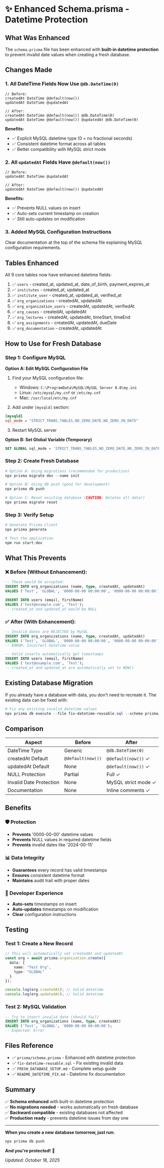 # ✨ Enhanced Schema.prisma - Datetime Protection

## What Was Enhanced

The `schema.prisma` file has been enhanced with **built-in datetime protection** to prevent invalid date values when creating a fresh database.

## Changes Made

### 1. **All DateTime Fields Now Use `@db.DateTime(0)`**
```prisma
// Before:
createdAt DateTime @default(now())
updatedAt DateTime @updatedAt

// After:
createdAt DateTime @default(now()) @db.DateTime(0)
updatedAt DateTime @default(now()) @updatedAt @db.DateTime(0)
```

**Benefits:**
- ✅ Explicit MySQL datetime type (0 = no fractional seconds)
- ✅ Consistent datetime format across all tables
- ✅ Better compatibility with MySQL strict mode

### 2. **All `updatedAt` Fields Have `@default(now())`**
```prisma
// Before:
updatedAt DateTime @updatedAt

// After:
updatedAt DateTime @default(now()) @updatedAt
```

**Benefits:**
- ✅ Prevents NULL values on insert
- ✅ Auto-sets current timestamp on creation
- ✅ Still auto-updates on modification

### 3. **Added MySQL Configuration Instructions**
Clear documentation at the top of the schema file explaining MySQL configuration requirements.

## Tables Enhanced

All 9 core tables now have enhanced datetime fields:

1. ✅ `users` - created_at, updated_at, date_of_birth, payment_expires_at
2. ✅ `institutes` - created_at, updated_at
3. ✅ `institute_user` - created_at, updated_at, verified_at
4. ✅ `org_organizations` - createdAt, updatedAt
5. ✅ `org_organization_users` - createdAt, updatedAt, verifiedAt
6. ✅ `org_causes` - createdAt, updatedAt
7. ✅ `org_lectures` - createdAt, updatedAt, timeStart, timeEnd
8. ✅ `org_assignments` - createdAt, updatedAt, dueDate
9. ✅ `org_documentation` - createdAt, updatedAt

## How to Use for Fresh Database

### Step 1: Configure MySQL

**Option A: Edit MySQL Configuration File**

1. Find your MySQL configuration file:
   - Windows: `C:\ProgramData\MySQL\MySQL Server 8.0\my.ini`
   - Linux: `/etc/mysql/my.cnf` or `/etc/my.cnf`
   - Mac: `/usr/local/etc/my.cnf`

2. Add under `[mysqld]` section:
```ini
[mysqld]
sql_mode = "STRICT_TRANS_TABLES,NO_ZERO_DATE,NO_ZERO_IN_DATE"
```

3. Restart MySQL server

**Option B: Set Global Variable (Temporary)**
```sql
SET GLOBAL sql_mode = 'STRICT_TRANS_TABLES,NO_ZERO_DATE,NO_ZERO_IN_DATE';
```

### Step 2: Create Fresh Database

```powershell
# Option A: Using migrations (recommended for production)
npx prisma migrate dev --name init

# Option B: Using db push (good for development)
npx prisma db push

# Option C: Reset existing database (CAUTION: Deletes all data!)
npx prisma migrate reset
```

### Step 3: Verify Setup

```powershell
# Generate Prisma Client
npx prisma generate

# Test the application
npm run start:dev
```

## What This Prevents

### ❌ Before (Without Enhancement):
```sql
-- These would be accepted:
INSERT INTO org_organizations (name, type, createdAt, updatedAt) 
VALUES ('Test', 'GLOBAL', '0000-00-00 00:00:00', '0000-00-00 00:00:00');

INSERT INTO users (email, firstName) 
VALUES ('test@example.com', 'Test');
-- created_at and updated_at would be NULL
```

### ✅ After (With Enhancement):
```sql
-- Invalid dates are REJECTED by MySQL
INSERT INTO org_organizations (name, type, createdAt, updatedAt) 
VALUES ('Test', 'GLOBAL', '0000-00-00 00:00:00', '0000-00-00 00:00:00');
-- ERROR: Incorrect datetime value

-- Valid inserts automatically get timestamps
INSERT INTO users (email, firstName) 
VALUES ('test@example.com', 'Test');
-- created_at and updated_at are automatically set to NOW()
```

## Existing Database Migration

If you already have a database with data, you don't need to recreate it. The existing data can be fixed with:

```powershell
# Fix any existing invalid datetime values
npx prisma db execute --file fix-datetime-reusable.sql --schema prisma/schema.prisma
```

## Comparison

| Aspect | Before | After |
|--------|--------|-------|
| DateTime Type | Generic | `@db.DateTime(0)` |
| createdAt Default | `@default(now())` | `@default(now())` ✓ |
| updatedAt Default | None | `@default(now())` ✓ |
| NULL Protection | Partial | Full ✓ |
| Invalid Date Protection | None | MySQL strict mode ✓ |
| Documentation | None | Inline comments ✓ |

## Benefits

### 🛡️ Protection
- **Prevents** '0000-00-00' datetime values
- **Prevents** NULL values in required datetime fields
- **Prevents** invalid dates like '2024-00-15'

### 📊 Data Integrity
- **Guarantees** every record has valid timestamps
- **Ensures** consistent datetime format
- **Maintains** audit trail with proper dates

### 🚀 Developer Experience
- **Auto-sets** timestamps on insert
- **Auto-updates** timestamps on modification
- **Clear** configuration instructions

## Testing

### Test 1: Create a New Record
```typescript
// This will automatically set createdAt and updatedAt
const org = await prisma.organization.create({
  data: {
    name: "Test Org",
    type: "GLOBAL"
  }
});

console.log(org.createdAt); // Valid datetime
console.log(org.updatedAt); // Valid datetime
```

### Test 2: MySQL Validation
```sql
-- Try to insert invalid date (should fail)
INSERT INTO org_organizations (name, type, createdAt) 
VALUES ('Test', 'GLOBAL', '0000-00-00 00:00:00');
-- Expected: Error
```

## Files Reference

- ✅ `prisma/schema.prisma` - Enhanced with datetime protection
- ✅ `fix-datetime-reusable.sql` - Fix existing invalid data
- ✅ `FRESH_DATABASE_SETUP.md` - Complete setup guide
- ✅ `README_DATETIME_FIX.md` - Datetime fix documentation

## Summary

✅ **Schema enhanced** with built-in datetime protection  
✅ **No migrations needed** - works automatically on fresh database  
✅ **Backward compatible** - existing databases not affected  
✅ **Production ready** - prevents datetime issues from day one  

---

**When you create a new database tomorrow, just run:**
```powershell
npx prisma db push
```

**And you're protected!** 🎉

*Updated: October 18, 2025*
